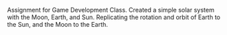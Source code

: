 Assignment for Game Development Class.
Created a simple solar system with the Moon, Earth, and Sun. Replicating the rotation and orbit of Earth to the Sun, and the Moon to the Earth. 
